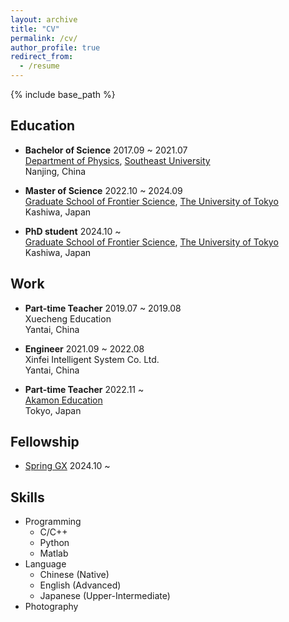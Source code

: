 ```yaml
---
layout: archive
title: "CV"
permalink: /cv/
author_profile: true
redirect_from:
  - /resume
---
```


{% include base_path %}

Education
------
<!--* Ph.D in Version Control Theory, GitHub University, 2018 (expected)
* M.S. in Jekyll, GitHub University, 2014
* B.S. in GitHub, GitHub University, 2012-->
*   **Bachelor of Science** 2017.09 ~ 2021.07<br>
    [Department of Physics](https://physics.seu.edu.cn/), [Southeast University](https://www.seu.edu.cn/)<br>
    Nanjing, China

*   **Master of Science** 2022.10 ~ 2024.09<br>
    [Graduate School of Frontier Science](https://www.k.u-tokyo.ac.jp), [The University of Tokyo](https://www.u-tokyo.ac.jp/ja/index.html)<br>
    Kashiwa, Japan

*   **PhD student** 2024.10 ~<br>
    [Graduate School of Frontier Science](https://www.k.u-tokyo.ac.jp), [The University of Tokyo](https://www.u-tokyo.ac.jp/ja/index.html)<br>
    Kashiwa, Japan

Work
------
*   **Part-time Teacher** 2019.07 ~ 2019.08<br>
    Xuecheng Education<br>
    Yantai, China

*   **Engineer** 2021.09 ~ 2022.08<br>
    Xinfei Intelligent System Co. Ltd.<br>
    Yantai, China  

*   **Part-time Teacher** 2022.11 ~ <br>
    [Akamon Education](https://akjc-inc.com/)<br>
    Tokyo, Japan

Fellowship
------
* [Spring GX](https://spring-gx.adm.s.u-tokyo.ac.jp/) 2024.10 ~
  
Skills
------
* Programming
  * C/C++
  * Python
  * Matlab
* Language
  * Chinese (Native)
  * English (Advanced)
  * Japanese (Upper-Intermediate)
* Photography

<!--
Publications
------
  <ul>{% for post in site.publications reversed %}
    {% include archive-single-cv.html %}
  {% endfor %}</ul>
  
Talks
------
  <ul>{% for post in site.talks reversed %}
    {% include archive-single-talk-cv.html  %}
  {% endfor %}</ul>
  
Teaching
------
  <ul>{% for post in site.teaching reversed %}
    {% include archive-single-cv.html %}
  {% endfor %}</ul>
-->
